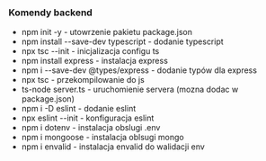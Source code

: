 ### Komendy backend
* npm init -y - utowrzenie pakietu package.json
* npm install --save-dev typescript - dodanie typescript
* npx tsc --init - inicjalizacja configu ts
* npm install express - instalacja express
* npm i --save-dev @types/express - dodanie typów dla express 
* npx tsc - przekompilowanie do js
* ts-node server.ts - uruchomienie servera (mozna dodac w package.json)
* npm i -D eslint - dodanie eslint
* npx eslint --init - konfiguracja eslint
* npm i dotenv - instalacja obslugi .env
* npm i mongoose - instalacja oblsugi mongo
* npm i envalid - instalacja envalid do walidacji env